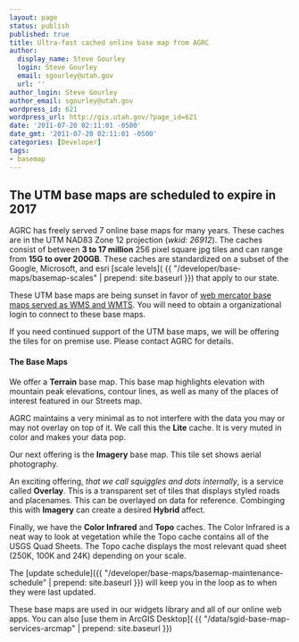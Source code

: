 ```yaml
---
layout: page
status: publish
published: true
title: Ultra-fast cached online base map from AGRC
author:
  display_name: Steve Gourley
  login: Steve Gourley
  email: sgourley@utah.gov
  url: ''
author_login: Steve Gourley
author_email: sgourley@utah.gov
wordpress_id: 621
wordpress_url: http://gis.utah.gov/?page_id=621
date: '2011-07-20 02:11:01 -0500'
date_gmt: '2011-07-20 02:11:01 -0500'
categories: [Developer]
tags:
- basemap
---
```

## <i class="fa fa-exclamation-triangle"></i> The UTM base maps are scheduled to expire in 2017
AGRC has freely served 7 online base maps for many years. These caches are in the UTM NAD83 Zone 12 projection (_wkid: 26912_). The caches consist of between **3 to 17 million** 256 pixel square jpg tiles and can range from **15G to over 200GB**. These caches are standardized on a subset of the Google, Microsoft, and esri [scale levels]( {{ "/developer/base-maps/basemap-scales" | prepend: site.baseurl }}) that apply to our state.

These UTM base maps are being sunset in favor of [web mercator base maps served as WMS and WMTS](data/sgid-base-map-services-arcmap/). You will need to obtain a organizational login to connect to these base maps.

If you need continued support of the UTM base maps, we will be offering the tiles for on premise use. Please contact AGRC for details.

#### The Base Maps
<i class="fa fa-fw fa-map"></i> We offer a **Terrain** base map. This base map highlights elevation with mountain peak elevations, contour lines, as well as many of the places of interest featured in our Streets map.

<i class="fa fa-fw fa-map"></i> AGRC maintains a very minimal as to not interfere with the data you may or may not overlay on top of it. We call this the **Lite** cache. It is very muted in color and makes your data pop.

<i class="fa fa-fw fa-map"></i> Our next offering is the **Imagery** base map. This tile set shows aerial photography.

<i class="fa fa-fw fa-map"></i> An exciting offering, _that we call squiggles and dots internally_, is a service called **Overlay**. This is a transparent set of tiles that displays styled roads and placenames. This can be overlayed on data for reference. Combinging this with **Imagery** can create a desired **Hybrid** affect.

<i class="fa fa-fw fa-map"></i> Finally, we have the **Color Infrared** and **Topo** caches. The Color Infrared is a neat way to look at vegetation while the Topo cache contains all of the USGS Quad Sheets. The Topo cache displays the most relevant quad sheet (250K, 100K and 24K) depending on your scale.

The [update schedule]({{ "/developer/base-maps/basemap-maintenance-schedule" | prepend: site.baseurl }}) will keep you in the loop as to when they were last updated.

These base maps are used in our widgets library and all of our online web apps. You can also [use them in ArcGIS Desktop]( {{ "/data/sgid-base-map-services-arcmap" | prepend: site.baseurl }})
